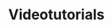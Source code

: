 ---
layout: video_overview
title: Videotutorials
menu_title: Videotutorials
description: Videotutorials
lang: en
weight: 10
ref: tut-10
---